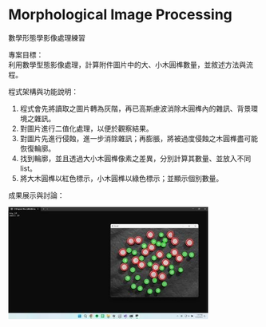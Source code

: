 # Morphological Image Processing
數學形態學影像處理練習

專案目標：  
利用數學型態影像處理，計算附件圖片中的大、小木圓榫數量，並敘述方法與流程。


程式架構與功能說明：  
1. 程式會先將讀取之圖片轉為灰階，再已高斯慮波消除木圓榫內的雜訊、背景環境之雜訊。 
2. 對圖片進行二值化處理，以便於觀察結果。 
3. 對圖片先進行侵蝕，進一步消除雜訊；再膨脹，將被過度侵蝕之木圓榫盡可能恢復輪廓。 
4. 找到輪廓，並且透過大小木圓榫像素之差異，分別計算其數量、並放入不同 list。 
5. 將大木圓榫以紅色標示，小木圓榫以綠色標示；並顯示個別數量。


成果展示與討論：

![Output1](demo/output1.jpg)

